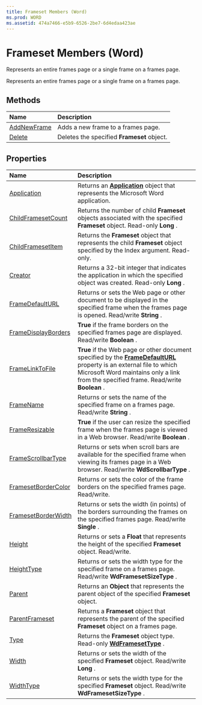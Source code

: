 ```yaml
---
title: Frameset Members (Word)
ms.prod: WORD
ms.assetid: 474a7466-e5b9-6526-2be7-6d4edaa423ae
---
```



# Frameset Members (Word)
Represents an entire frames page or a single frame on a frames page.

Represents an entire frames page or a single frame on a frames page.


## Methods



|**Name**|**Description**|
|:-----|:-----|
|[AddNewFrame](frameset-addnewframe-method-word.md)|Adds a new frame to a frames page.|
|[Delete](frameset-delete-method-word.md)|Deletes the specified  **Frameset** object.|

## Properties



|**Name**|**Description**|
|:-----|:-----|
|[Application](frameset-application-property-word.md)|Returns an  **[Application](application-object-word.md)** object that represents the Microsoft Word application.|
|[ChildFramesetCount](frameset-childframesetcount-property-word.md)|Returns the number of child  **Frameset** objects associated with the specified **Frameset** object. Read-only **Long** .|
|[ChildFramesetItem](frameset-childframesetitem-property-word.md)|Returns the  **Frameset** object that represents the child **Frameset** object specified by the Index argument. Read-only.|
|[Creator](frameset-creator-property-word.md)|Returns a 32-bit integer that indicates the application in which the specified object was created. Read-only  **Long** .|
|[FrameDefaultURL](frameset-framedefaulturl-property-word.md)|Returns or sets the Web page or other document to be displayed in the specified frame when the frames page is opened. Read/write  **String** .|
|[FrameDisplayBorders](frameset-framedisplayborders-property-word.md)| **True** if the frame borders on the specified frames page are displayed. Read/write **Boolean** .|
|[FrameLinkToFile](frameset-framelinktofile-property-word.md)| **True** if the Web page or other document specified by the **[FrameDefaultURL](frameset-framedefaulturl-property-word.md)** property is an external file to which Microsoft Word maintains only a link from the specified frame. Read/write **Boolean** .|
|[FrameName](frameset-framename-property-word.md)|Returns or sets the name of the specified frame on a frames page. Read/write  **String** .|
|[FrameResizable](frameset-frameresizable-property-word.md)| **True** if the user can resize the specified frame when the frames page is viewed in a Web browser. Read/write **Boolean** .|
|[FrameScrollbarType](frameset-framescrollbartype-property-word.md)|Returns or sets when scroll bars are available for the specified frame when viewing its frames page in a Web browser. Read/write  **WdScrollbarType** .|
|[FramesetBorderColor](frameset-framesetbordercolor-property-word.md)|Returns or sets the color of the frame borders on the specified frames page. Read/write.|
|[FramesetBorderWidth](frameset-framesetborderwidth-property-word.md)|Returns or sets the width (in points) of the borders surrounding the frames on the specified frames page. Read/write  **Single** .|
|[Height](frameset-height-property-word.md)|Returns or sets a  **Float** that represents the height of the specified **Frameset** object. Read/write.|
|[HeightType](frameset-heighttype-property-word.md)|Returns or sets the width type for the specified frame on a frames page. Read/write  **WdFramesetSizeType** .|
|[Parent](frameset-parent-property-word.md)|Returns an  **Object** that represents the parent object of the specified **Frameset** object.|
|[ParentFrameset](frameset-parentframeset-property-word.md)|Returns a  **Frameset** object that represents the parent of the specified **Frameset** object on a frames page.|
|[Type](frameset-type-property-word.md)|Returns the  **Frameset** object type. Read-only **[WdFramesetType](wdframesettype-enumeration-word.md)** .|
|[Width](frameset-width-property-word.md)|Returns or sets the width of the specified  **Frameset** object. Read/write **Long** .|
|[WidthType](frameset-widthtype-property-word.md)|Returns or sets the width type for the specified  **Frameset** object. Read/write **WdFramesetSizeType** .|

